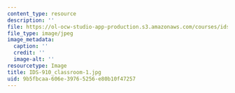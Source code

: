 ```yaml
---
content_type: resource
description: ''
file: https://ol-ocw-studio-app-production.s3.amazonaws.com/courses/ids-910-leadership-development-fall-2014/9b5fbcaa606e39765256e80b10f47257_IDS-910_classroom-1.jpg
file_type: image/jpeg
image_metadata:
  caption: ''
  credit: ''
  image-alt: ''
resourcetype: Image
title: IDS-910_classroom-1.jpg
uid: 9b5fbcaa-606e-3976-5256-e80b10f47257
---
```

